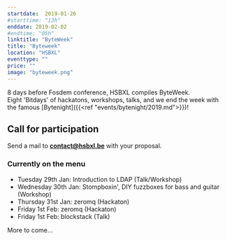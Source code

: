 ```yaml
---
startdate:  2019-01-26
#starttime: "13h"
enddate: 2019-02-02
#endtime: "05h"
linktitle: "ByteWeek"
title: "Byteweek"
location: "HSBXL"
eventtype: ""
price: ""
image: "byteweek.png"
---
```


8 days before Fosdem conference, HSBXL compiles ByteWeek.  
Eight 'Bitdays' of hackatons, workshops, talks, and we end the week with the famous [Bytenight]({{<ref "events/bytenight/2019.md">}})!

## Call for participation
Send a mail to **contact@hsbxl.be** with your proposal.

### Currently on the menu
- Tuesday 29th Jan: Introduction to LDAP (Talk/Workshop)
- Wednesday 30th Jan: Stompboxin', DIY fuzzboxes for bass and guitar (Workshop)
- Thursday 31st Jan: zeromq (Hackaton)
- Friday 1st Feb: zeromq (Hackaton)
- Friday 1st Feb: blockstack (Talk)

More to come...